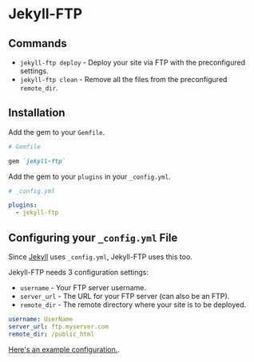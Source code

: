 # Jekyll-FTP

## Commands
* `jekyll-ftp deploy` - Deploy your site via FTP with the preconfigured settings.
* `jekyll-ftp clean` - Remove all the files from the preconfigured `remote_dir`.

## Installation

Add the gem to your `Gemfile`.

```ruby
# Gemfile

gem `jekyll-ftp`
```

Add the gem to your `plugins` in your `_config.yml`.

```yaml
# _config.yml

plugins:
  - jekyll-ftp
```

## Configuring your `_config.yml` File

Since [Jekyll](https://github.com/mojombo/jekyll) uses `_config.yml`, Jekyll-FTP uses this too.

Jekyll-FTP needs 3 configuration settings:
* `username` - Your FTP server username.
* `server_url` - The URL for your FTP server (can also be an FTP).
* `remote_dir` - The remote directory where your site is to be deployed.

```yaml
username: UserName
server_url: ftp.myserver.com
remote_dir: /public_html
```

[Here's an example configuration.](https://gist.github.com/JesseHerrick/6965950).
